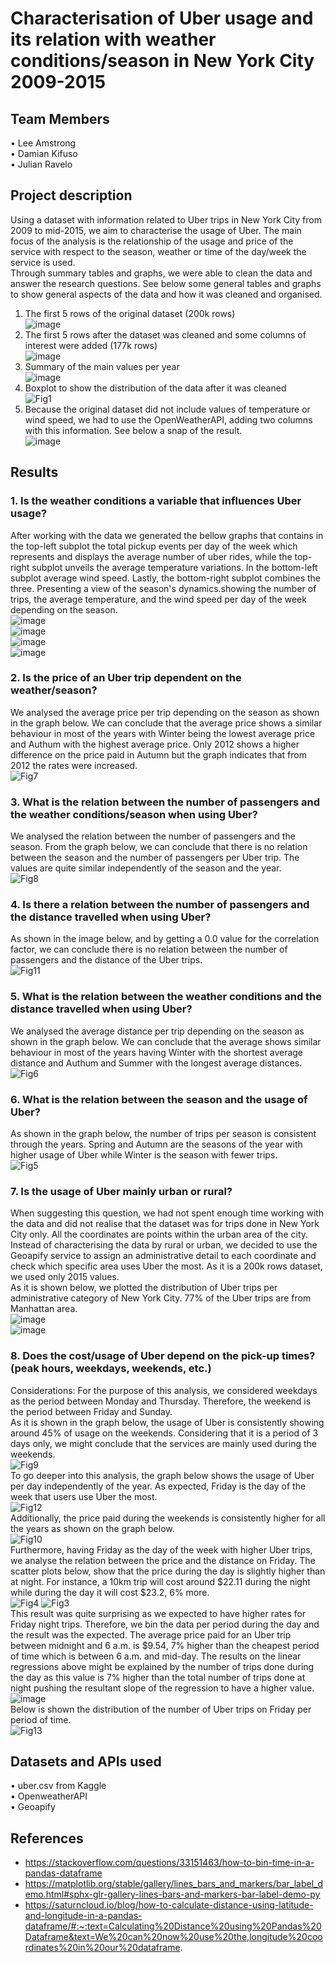 # Characterisation of Uber usage and its relation with weather conditions/season in New York City 2009-2015  
## Team Members
•	Lee Amstrong  
•	Damian Kifuso  
•	Julian Ravelo
## Project description
Using a dataset with information related to Uber trips in New York City from 2009 to mid-2015, we aim to characterise the usage of Uber. The main focus of the analysis is the relationship of the usage and price of the service with respect to the season, weather or time of the day/week the service is used.  
Through summary tables and graphs, we were able to clean the data and answer the research questions. See below some general tables and graphs to show general aspects of the data and how it was cleaned and organised.  
1. The first 5 rows of the original dataset (200k rows)  
![image](https://github.com/leedavidarmstrong/project-one/assets/132871396/9e215144-ac37-4a64-b087-006915c729b0)  
2. The first 5 rows after the dataset was cleaned and some columns of interest were added (177k rows)  
![image](https://github.com/leedavidarmstrong/project-one/assets/132871396/5e92514b-8f8c-4a2b-84f4-26b0d445acec)  
3. Summary of the main values per year  
![image](https://github.com/leedavidarmstrong/project-one/assets/132871396/029b0643-c22f-4fa6-93ea-76d1c02d7f11)  
4. Boxplot to show the distribution of the data after it was cleaned   
![Fig1](https://github.com/leedavidarmstrong/project-one/assets/132871396/29d1741e-da31-49c6-bfdd-cbe1401e6117)
5. Because the original dataset did not include values of temperature or wind speed, we had to use the OpenWeatherAPI, adding two columns with this information. See below a snap of the result.  
![image](https://github.com/leedavidarmstrong/project-one/assets/132871396/181a64aa-ff5e-4c4f-bd24-7109ef5fecae)  
## Results  
### 1. Is the weather conditions a variable that influences Uber usage?  
After working with the data we generated the bellow graphs that contains in the top-left subplot the total pickup events per day of the week which represents and displays the average number of uber rides, while the top-right subplot unveils the average temperature variations. In the bottom-left subplot average wind speed. Lastly, the bottom-right subplot combines the three. Presenting a view of the season's dynamics.showing the number of trips, the average temperature, and the wind speed per day of the week depending on the season.   
![image](https://github.com/leedavidarmstrong/project-one/assets/132871396/0e27428f-31de-4b47-8c8f-b9dc351d7d8a)  
![image](https://github.com/leedavidarmstrong/project-one/assets/132871396/3df7ae7f-6535-4b7b-8790-a937ab728679)  
![image](https://github.com/leedavidarmstrong/project-one/assets/132871396/66d2734b-c6ac-426f-83fe-f359e9982c4f)  
![image](https://github.com/leedavidarmstrong/project-one/assets/132871396/561018fa-0bfe-4bde-be46-8ae29265c9c2)  
### 2. Is the price of an Uber trip dependent on the weather/season?  
We analysed the average price per trip depending on the season as shown in the graph below. We can conclude that the average price shows a similar behaviour in most of the years with Winter being the lowest average price and Authum with the highest average price. Only 2012 shows a higher difference on the price paid in Autumn but the graph indicates that from 2012 the rates were increased.  
![Fig7](https://github.com/leedavidarmstrong/project-one/assets/132871396/99d0e291-1fd5-43bc-b259-e017f7f34ecc)
### 3. What is the relation between the number of passengers and the weather conditions/season when using Uber?    
We analysed the relation between the number of passengers and the season. From the graph below, we can conclude that there is no relation between the season and the number of passengers per Uber trip. The values are quite similar independently of the season and the year.  
![Fig8](https://github.com/leedavidarmstrong/project-one/assets/132871396/e25d0868-4da4-4a77-ad9e-62dc0c606221)
### 4. Is there a relation between the number of passengers and the distance travelled when using Uber?   
As shown in the image below, and by getting a 0.0 value for the correlation factor, we can conclude there is no relation between the number of passengers and the distance of the Uber trips.  
![Fig11](https://github.com/leedavidarmstrong/project-one/assets/132871396/66ca5ae4-f147-4e11-9162-57167e848889)  
### 5. What is the relation between the weather conditions and the distance travelled when using Uber?
We analysed the average distance per trip depending on the season as shown in the graph below. We can conclude that the average shows similar behaviour in most of the years having Winter with the shortest average distance and Authum and Summer with the longest average distances.   
![Fig6](https://github.com/leedavidarmstrong/project-one/assets/132871396/a967c9a6-1c4b-4e4c-afe2-cea04b5ce9c7)   
### 6. What is the relation between the season and the usage of Uber?   
As shown in the graph below, the number of trips per season is consistent through the years. Spring and Autumn are the seasons of the year with higher usage of Uber while Winter is the season with fewer trips.  
![Fig5](https://github.com/leedavidarmstrong/project-one/assets/132871396/e2ad5f17-7c5b-4fee-9c41-96d1b34d2ef2)  
### 7. Is the usage of Uber mainly urban or rural?    
When suggesting this question, we had not spent enough time working with the data and did not realise that the dataset was for trips done in New York City only. All the coordinates are points within the urban area of the city. Instead of characterising the data by rural or urban, we decided to use the Geoapify service to assign an administrative detail to each coordinate and check which specific area uses Uber the most. As it is a 200k rows dataset, we used only 2015 values.  
As it is shown below, we plotted the distribution of Uber trips per administrative category of New York City. 77% of the Uber trips are from Manhattan area.   
![image](https://github.com/leedavidarmstrong/project-one/assets/132871396/01cbbb36-cac2-49d9-a789-81ba6388809d)  
![image](https://github.com/leedavidarmstrong/project-one/assets/132871396/2ea5b6f6-1fe0-4bca-ba65-01ad0abd3f6f)  
### 8. Does the cost/usage of Uber depend on the pick-up times? (peak hours, weekdays, weekends, etc.)  
Considerations: For the purpose of this analysis, we considered weekdays as the period between Monday and Thursday. Therefore, the weekend is the period between Friday and Sunday.  
As it is shown in the graph below, the usage of Uber is consistently showing around 45% of usage on the weekends. Considering that it is a period of 3 days only, we might conclude that the services are mainly used during the weekends.  
![Fig9](https://github.com/leedavidarmstrong/project-one/assets/132871396/c9aa0d57-21e6-4708-9daa-3b285d45a5ed)  
To go deeper into this analysis, the graph below shows the usage of Uber per day independently of the year. As expected, Friday is the day of the week that users use Uber the most.  
![Fig12](https://github.com/leedavidarmstrong/project-one/assets/132871396/2b21d5ac-8a0e-4aed-905f-6b8816589323)  
Additionally, the price paid during the weekends is consistently higher for all the years as shown on the graph below.  
![Fig10](https://github.com/leedavidarmstrong/project-one/assets/132871396/6cf73c03-958c-425f-a861-7a4bcf43c01c)  
Furthermore, having Friday as the day of the week with higher Uber trips, we analyse the relation between the price and the distance on Friday. The scatter plots below, show that the price during the day is slightly higher than at night. For instance, a 10km trip will cost around $22.11 during the night while during the day it will cost $23.2, 6% more.   
![Fig4](https://github.com/leedavidarmstrong/project-one/assets/132871396/b76bb0fc-291e-419e-9dc2-62c2f17687e9)
![Fig3](https://github.com/leedavidarmstrong/project-one/assets/132871396/85a355f6-a606-4e3e-b5ad-87c47c8325a2)  
This result was quite surprising as we expected to have higher rates for Friday night trips. Therefore, we bin the data per period during the day and the result was the expected. The average price paid for an Uber trip between midnight and 6 a.m. is $9.54, 7% higher than the cheapest period of time which is between 6 a.m. and mid-day. The results on the linear regressions above might be explained by the number of trips done during the day as this value is 7% higher than the total number of trips done at night pushing the resultant slope of the regression to have a higher value.  
![image](https://github.com/leedavidarmstrong/project-one/assets/132871396/d29ef0e0-7d94-4233-b35f-e918a2970cca)  
Below is shown the distribution of the number of Uber trips on Friday per period of time.  
![Fig13](https://github.com/leedavidarmstrong/project-one/assets/132871396/88b68a21-897c-4109-aac9-76a853be38d5)  
## Datasets and APIs used
•	uber.csv from Kaggle   
•	OpenweatherAPI  
•	Geoapify  
## References
- https://stackoverflow.com/questions/33151463/how-to-bin-time-in-a-pandas-dataframe  
- https://matplotlib.org/stable/gallery/lines_bars_and_markers/bar_label_demo.html#sphx-glr-gallery-lines-bars-and-markers-bar-label-demo-py    
- https://saturncloud.io/blog/how-to-calculate-distance-using-latitude-and-longitude-in-a-pandas-dataframe/#:~:text=Calculating%20Distance%20using%20Pandas%20Dataframe&text=We%20can%20now%20use%20the,longitude%20coordinates%20in%20our%20dataframe.   
